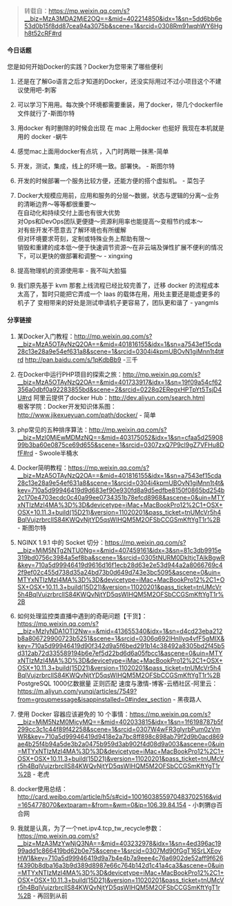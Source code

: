 > 转载自：<https://mp.weixin.qq.com/s?__biz=MzA3MDA2MjE2OQ==&mid=402214850&idx=1&sn=5dd6bb6e53d0b15f8dd87cea94a3075b&scene=1&srcid=0308Rm91wqhWY6Hgh8t52cRF#rd>

#### 今日话题

您是如何开始Docker的实践？Docker为您带来了哪些便利

1. 还是在了解Go语言之后才知道的Docker，还没实际用过不过小项目这个不建议使用吧-刺客

2. 可以学习下用用。每次换个环境都需要重装，用了docker，带几个dockerfile文件就行了-斯图尔特

3. 用docker 有时删除的时候会出现 <none> 在 mac 上用docker 也挺好 我现在本机就是用的 docker -蜗牛

4. 感觉mac上面用docker有点坑 ，入门时两眼一抹黑-简单

5. 开发，测试，集成，线上的环境一致。部署快。 - 斯图尔特

6. 开发的时候部署一个服务比较方便，还能方便的搭个虚拟机。 - 菜包子

7. Docker大规模应用前，应用和服务的分层～数据，状态与逻辑的分离～业务的清晰边界～等等都很重要～  
在自动化和持续交付上面也有很大优势  
对Ops和DevOps团队更便捷～资源利用率也能提高～变相节约成本～  
对有些开发不愿意去了解环境也有所缓解  
但对环境要求苛刻，定制或特殊业务上帮助有限～  
销毁和重建的成本低～便于快速调节资源～在非云端及弹性扩展不便利的情况下，可以更快的做部署和调整～ - xingxing

8. 提高物理机的资源使用率 - 我不叫大脸猫

9. 我们原先基于 kvm 那套上线流程已经比较完善了，迁移 docker 的流程成本太高了，暂时只能把它弄成一个 Iaas 的载体在用，用处主要还是能虚更多的机子了
变相带来的好处是测试申请机子更容易了，团队更和谐了 - yangmls


#### 分享链接

1. 某Docker入门教程：http://mp.weixin.qq.com/s?__biz=MzA5OTAyNzQ2OA==&mid=401816155&idx=1&sn=a7543ef15cda28c13e28a9e54ef631a8&scene=1&srcid=0304i4kpmUBOvN1giMnn1t4t#rd
http://pan.baidu.com/s/1pKdbBb9  -三千

2. 在Docker中运行PHP项目的探索之旅：http://mp.weixin.qq.com/s?__biz=MzA5OTAyNzQ2OA==&mid=401733917&idx=1&sn=19f09a54cf62356a0dbf0a92283855bd&scene=2&srcid=0228q2ERegxHPTpYt5TsjD4U#rd
阿里云提供了docker Hub：http://dev.aliyun.com/search.html  
极客学院：Docker开发知识体系图：http://www.jikexueyuan.com/path/docker/ - 简单

3. php常见的五种排序算法：http://mp.weixin.qq.com/s?__biz=MzI0MjEwMDMzNQ==&mid=403175052&idx=1&sn=cfaa5d2590899b3ba60e0875ce69d655&scene=1&srcid=0307zxQ7P9cl9gZ7VFHu8DfF#rd - Swoole半桶水

4. Docker简明教程：https://mp.weixin.qq.com/s?__biz=MzA5OTAyNzQ2OA==&mid=401816155&idx=1&sn=a7543ef15cda28c13e28a9e54ef631a8&scene=1&srcid=0304i4kpmUBOvN1giMnn1t4t&key=710a5d99946419d9d683ef90e930fd8a9d5edfbe8150f0865bd254b2c170e4703ecdc0c40a99ee0734351b78efcd8968&ascene=0&uin=MTYxNTIzMzI4MA%3D%3D&devicetype=iMac+MacBookPro12%2C1+OSX+OSX+10.11.3+build(15D21)&version=11020201&pass_ticket=tnUMcVr5h4BqlVujzrbrcllS84KWQvNjtYD5qsWIHQM5M2OFSbCCGSmKftYgT1r%2B - 斯图尔特

5. NGINX 1.9.1 中的 Socket 切分：https://mp.weixin.qq.com/s?__biz=MjM5NTg2NTU0Ng==&mid=407459161&idx=3&sn=81c3db9915e319bd0756c3984a5ef8ba&scene=1&srcid=0305tNURM0DkItjcTAlkBgwR&key=710a5d99946419d9616d16f1ecb28d63e2e53d944a2a8066769c42f9ef02c455d738d35a24bd73b0d649d743e3bc5095&ascene=0&uin=MTYxNTIzMzI4MA%3D%3D&devicetype=iMac+MacBookPro12%2C1+OSX+OSX+10.11.3+build(15D21)&version=11020201&pass_ticket=tnUMcVr5h4BqlVujzrbrcllS84KWQvNjtYD5qsWIHQM5M2OFSbCCGSmKftYgT1r%2B 

6. 如何处理监控类直播中遇到的奇葩问题【干货】：https://mp.weixin.qq.com/s?__biz=MzIyNDA1OTI2Nw==&mid=413655340&idx=1&sn=d4cd23eba212b8a806729900723b5251&scene=1&srcid=0306q692IHnIlyq4vfF5gMIX&key=710a5d99946419d90f342d9a5f6bed291b14c38492a8305bd2f45b5d312ab72d335589194b6e7ef5d22bd6d6a05fbcc1&ascene=0&uin=MTYxNTIzMzI4MA%3D%3D&devicetype=iMac+MacBookPro12%2C1+OSX+OSX+10.11.3+build(15D21)&version=11020201&pass_ticket=tnUMcVr5h4BqlVujzrbrcllS84KWQvNjtYD5qsWIHQM5M2OFSbCCGSmKftYgT1r%2B
PostgreSQL 1000亿数据量 正则匹配 速度与激情-博客-云栖社区-阿里云：https://m.aliyun.com/yunqi/articles/7549?from=groupmessage&isappinstalled=0#index_section - 黑夜路人

7. 使用 Docker 容器应该避免的 10 个事情：https://mp.weixin.qq.com/s?__biz=MjM5NzM0MjcyMQ==&mid=402033815&idx=1&sn=1f6198787b5f299cc3c1c44f89f42258&scene=1&srcid=0307W4wFR3gIyrbPum0zVmWR&key=710a5d99946419d9418e2a7bc8ff898c898ab79f2d9b0acd869ae4b25f4b94a5de3b2a0475b959d3ab902f4d08d9a003&ascene=0&uin=MTYxNTIzMzI4MA%3D%3D&devicetype=iMac+MacBookPro12%2C1+OSX+OSX+10.11.3+build(15D21)&version=11020201&pass_ticket=tnUMcVr5h4BqlVujzrbrcllS84KWQvNjtYD5qsWIHQM5M2OFSbCCGSmKftYgT1r%2B - 老虎

8. docker使用总结：http://card.weibo.com/article/h5/s#cid=1001603855970483702516&vid=1654778070&extparam=&from=&wm=0&ip=106.39.84.154 - 小刺猬@百合网

9. 我就是认真，为了一个net.ipv4.tcp_tw_recycle参数：https://mp.weixin.qq.com/s?__biz=MzA3MzYwNjQ3NA==&mid=403232978&idx=1&sn=4ed396ac1999add1c866419bd62b0e75&scene=1&srcid=0307Md90fGgT16SrLXEovHW1&key=710a5d99946419d9a7b4e4b7a9eee4c76a6902de52aff9f626f4390b8dba16a3b9d389d8987e66c764b142d1c41a4ca3&ascene=0&uin=MTYxNTIzMzI4MA%3D%3D&devicetype=iMac+MacBookPro12%2C1+OSX+OSX+10.11.3+build(15D21)&version=11020201&pass_ticket=tnUMcVr5h4BqlVujzrbrcllS84KWQvNjtYD5qsWIHQM5M2OFSbCCGSmKftYgT1r%2B - 再回到从前
